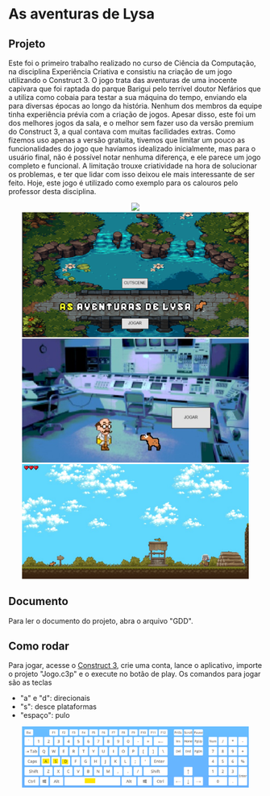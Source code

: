 # As aventuras de Lysa

## Projeto
Este foi o primeiro trabalho realizado no curso de Ciência da Computação, na disciplina Experiência Criativa e consistiu na criação de um jogo utilizando o Construct 3. O jogo trata das aventuras de uma inocente capivara que foi raptada do parque Barigui pelo terrível doutor Nefários que a utiliza como cobaia para testar a sua máquina do tempo, enviando ela para diversas épocas ao longo da história. Nenhum dos membros da equipe tinha experiência prévia com a criação de jogos. Apesar disso, este foi um dos melhores jogos da sala, e o melhor sem fazer uso da versão premium do Construct 3, a qual contava com muitas facilidades extras. Como fizemos uso apenas a versão gratuita, tivemos que limitar um pouco as funcionalidades do jogo que havíamos idealizado inicialmente, mas para o usuário final, não é possível notar nenhuma diferença, e ele parece um jogo completo e funcional. A limitação trouxe criatividade na hora de solucionar os problemas, e ter que lidar com isso deixou ele mais interessante de ser feito. Hoje, este jogo é utilizado como exemplo para os calouros pelo professor desta disciplina.

<p align="center">
<img width="450" src="Imagens_readme/lysa.gif"><br>
<img width="450" src="Imagens_readme/abertura.png"><br>
<img width="450" src="Imagens_readme/cutscene.png"><br>
<img width="450" src="Imagens_readme/primeira_fase.png"><br>
</p>

## Documento
Para ler o documento do projeto, abra o arquivo "GDD".

## Como rodar
Para jogar, acesse o [Construct 3](https://www.construct.net/en), crie uma conta, lance o aplicativo, importe o projeto "Jogo.c3p" e o execute no botão de play.
Os comandos para jogar são as teclas 
 - "a" e "d": direcionais
 - "s": desce plataformas
 - "espaço": pulo 
 <p align="center">
<img width="450" src="Imagens_readme/comandos.png">
</p>

